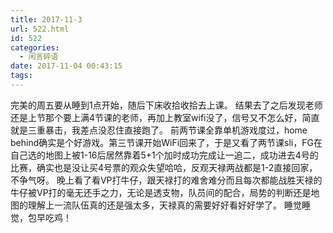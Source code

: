 ```yaml
---
title: 2017-11-3
url: 522.html
id: 522
categories:
  - 闲言碎语
date: 2017-11-04 00:43:15
tags:
---
```


完美的周五要从睡到1点开始，随后下床收拾收拾去上课。 结果去了之后发现老师还是上节那个要上满4节课的老师，再加上教室wifi没了，信号又不怎么好，简直就是三重暴击，我差点没忍住直接跑了。 前两节课全靠单机游戏度过，home behind确实是个好游戏。第三节课开始WiFi回来了，于是又看了两节课sli，FG在自己选的地图上被1-16后居然靠着5+1个加时成功完成让一追二，成功进去4号的比赛，确实也是没让买4号票的观众失望哈哈，反观天禄两战都是1-2直接回家，不争气呀。 晚上看了看VP打牛仔，跟天禄打的难舍难分而且每次都能战胜天禄的牛仔被VP打的毫无还手之力，无论是透支物，队员间的配合，局势的判断还是地图的理解上一流队伍真的还是强太多，天禄真的需要好好看好好学了。 睡觉睡觉，包早吃鸡！